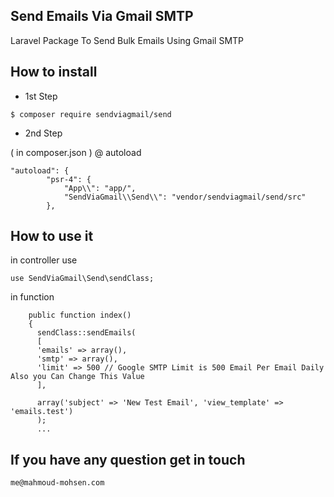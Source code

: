 ## Send Emails Via Gmail SMTP

Laravel Package To Send Bulk Emails Using Gmail SMTP

## How to install

- 1st Step

```
$ composer require sendviagmail/send
```

- 2nd Step

( in composer.json ) @ autoload
```
"autoload": {
        "psr-4": {
            "App\\": "app/",
            "SendViaGmail\\Send\\": "vendor/sendviagmail/send/src"
        },
```

## How to use it

in controller use

```
use SendViaGmail\Send\sendClass;
```

in function

```
    public function index()
    {
      sendClass::sendEmails(
      [
      'emails' => array(),
      'smtp' => array(),
      'limit' => 500 // Google SMTP Limit is 500 Email Per Email Daily Also you Can Change This Value
      ],

      array('subject' => 'New Test Email', 'view_template' => 'emails.test')
      );
      ...
```

## If you have any question get in touch

```
me@mahmoud-mohsen.com
```

